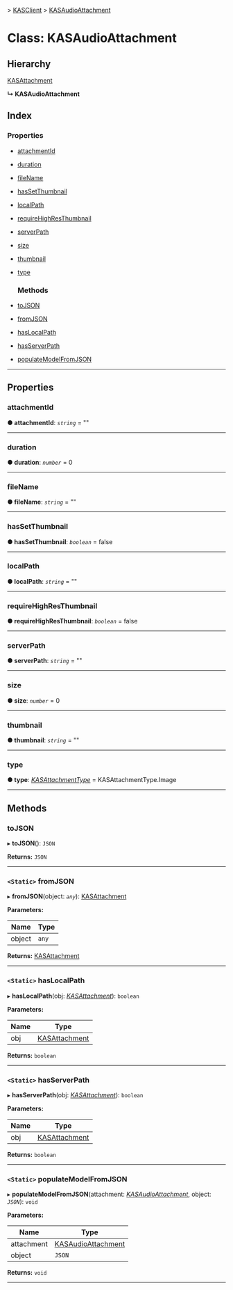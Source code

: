 [](../README.md) > [KASClient](../modules/kasclient.md) > [KASAudioAttachment](../classes/kasclient.kasaudioattachment.md)

# Class: KASAudioAttachment

## Hierarchy

 [KASAttachment](kasclient.kasattachment.md)

**↳ KASAudioAttachment**

## Index

### Properties

* [attachmentId](kasclient.kasaudioattachment.md#attachmentid)
* [duration](kasclient.kasaudioattachment.md#duration)
* [fileName](kasclient.kasaudioattachment.md#filename)
* [hasSetThumbnail](kasclient.kasaudioattachment.md#hassetthumbnail)
* [localPath](kasclient.kasaudioattachment.md#localpath)
* [requireHighResThumbnail](kasclient.kasaudioattachment.md#requirehighresthumbnail)
* [serverPath](kasclient.kasaudioattachment.md#serverpath)
* [size](kasclient.kasaudioattachment.md#size)
* [thumbnail](kasclient.kasaudioattachment.md#thumbnail)
* [type](kasclient.kasaudioattachment.md#type)
  ### Methods

* [toJSON](kasclient.kasaudioattachment.md#tojson)
* [fromJSON](kasclient.kasaudioattachment.md#fromjson)
* [hasLocalPath](kasclient.kasaudioattachment.md#haslocalpath)
* [hasServerPath](kasclient.kasaudioattachment.md#hasserverpath)
* [populateModelFromJSON](kasclient.kasaudioattachment.md#populatemodelfromjson)

---

## Properties

<a id="attachmentid"></a>

###  attachmentId

**● attachmentId**: *`string`* = ""

___
<a id="duration"></a>

###  duration

**● duration**: *`number`* = 0

___
<a id="filename"></a>

###  fileName

**● fileName**: *`string`* = ""

___
<a id="hassetthumbnail"></a>

###  hasSetThumbnail

**● hasSetThumbnail**: *`boolean`* = false

___
<a id="localpath"></a>

###  localPath

**● localPath**: *`string`* = ""

___
<a id="requirehighresthumbnail"></a>

###  requireHighResThumbnail

**● requireHighResThumbnail**: *`boolean`* = false

___
<a id="serverpath"></a>

###  serverPath

**● serverPath**: *`string`* = ""

___
<a id="size"></a>

###  size

**● size**: *`number`* = 0

___
<a id="thumbnail"></a>

###  thumbnail

**● thumbnail**: *`string`* = ""

___
<a id="type"></a>

###  type

**● type**: *[KASAttachmentType](../enums/kasclient.kasattachmenttype.md)* =  KASAttachmentType.Image

___

## Methods

<a id="tojson"></a>

###  toJSON

▸ **toJSON**(): `JSON`

**Returns:** `JSON`

___
<a id="fromjson"></a>

### `<Static>` fromJSON

▸ **fromJSON**(object: *`any`*): [KASAttachment](kasclient.kasattachment.md)

**Parameters:**

| Name | Type |
| ------ | ------ |
| object | `any` |

**Returns:** [KASAttachment](kasclient.kasattachment.md)

___
<a id="haslocalpath"></a>

### `<Static>` hasLocalPath

▸ **hasLocalPath**(obj: *[KASAttachment](kasclient.kasattachment.md)*): `boolean`

**Parameters:**

| Name | Type |
| ------ | ------ |
| obj | [KASAttachment](kasclient.kasattachment.md) |

**Returns:** `boolean`

___
<a id="hasserverpath"></a>

### `<Static>` hasServerPath

▸ **hasServerPath**(obj: *[KASAttachment](kasclient.kasattachment.md)*): `boolean`

**Parameters:**

| Name | Type |
| ------ | ------ |
| obj | [KASAttachment](kasclient.kasattachment.md) |

**Returns:** `boolean`

___
<a id="populatemodelfromjson"></a>

### `<Static>` populateModelFromJSON

▸ **populateModelFromJSON**(attachment: *[KASAudioAttachment](kasclient.kasaudioattachment.md)*, object: *`JSON`*): `void`

**Parameters:**

| Name | Type |
| ------ | ------ |
| attachment | [KASAudioAttachment](kasclient.kasaudioattachment.md) |
| object | `JSON` |

**Returns:** `void`

___

